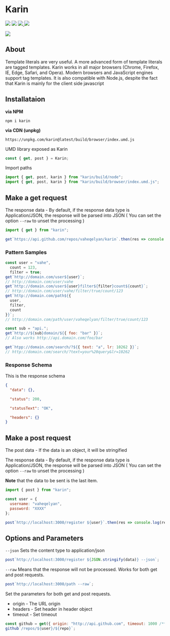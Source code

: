 # Karin

<p>
  <a href="https://travis-ci.org/vaheqelyan/karin"><img src="https://travis-ci.org/vaheqelyan/karin.svg?branch=master"/></a>
  <a href="https://www.npmjs.com/package/karin"><img  src="https://img.shields.io/npm/v/karin.svg"/></a>
<a href="#">
	<img src="https://img.shields.io/badge/node->=4.9.1-brightgreen.svg"/>
</a>
<a href="https://bundlephobia.com/result?p=karin@latest"><img src="https://img.shields.io/bundlephobia/minzip/karin.svg?style=flat-square"/></a>
</p>

<img src="https://res.cloudinary.com/dmtrk3yns/image/upload/q_auto/v1546696886/carbon_4_w0jdqr.png"/>

## About

Template literals are very useful. A more advanced form of template literals are tagged templates. Karin works in all major browsers (Chrome, Firefox, IE, Edge, Safari, and Opera). Modern browsers and JavaScript engines support tag templates. It is also compatible with Node.js, despite the fact that Karin is mainly for the client side javascript

## Installataion

**via NPM**

```code
npm i karin
```

**via CDN (unpkg)**

```code
https://unpkg.com/karin@latest/build/browser/index.umd.js
```

UMD library exposed as Karin

```js
const { get, post } = Karin;
```

Import paths

```js
import { get, post, karin } from "karin/build/node";
import { get, post, karin } from "karin/build/browser/index.umd.js";
```

## Make a get request

The response data - By default, if the response data type is Application/JSON, the response will be parsed into JSON ( You can set the option `--raw` to unset the processing )

```js
import { get } from "karin";

get`https://api.github.com/repos/vaheqelyan/karin`.then(res => console.log(res)).catch(err => console.error(err));
```

### Pattern Samples

```js
const user = "vahe",
  count = 123,
  filter = true;
get`http://domain.com/user${user}`;
// http://domain.com/user/vahe
get`http://domain.com/user${user}filter${filter}count${count}`;
// http://domain.com/user/vahe/filter/true/count/123
get`http://domain.com/path${{
  user,
  filter,
  count
}}`;
// http://domain.com/path/user/vaheqelyan/filter/true/count/123

const sub = "api.";
get`http://${sub}domain/${{ foo: "bar" }}`;
// Also works http://api.domain.com/foo/bar

get`htpp://domain.com/search/?${{ text: "a", lr: 10262 }}`;
// http://domain.com/search/?text=your%20query&lr=10262
```

### Response Schema

This is the response schema

```json
{
  "data": {},

  "status": 200,

  "statusText": "OK",

  "headers": {}
}
```

## Make a post request

The post data - If the data is an object, it will be stringified

The response data - By default, if the response data type is Application/JSON, the response will be parsed into JSON ( You can set the option `--raw` to unset the processing )

**Note** that the data to be sent is the last item.

```js
import { post } from "karin";

const user = {
  username: "vaheqelyan",
  password: "XXXX"
};

post`http://localhost:3000/register ${user}`.then(res => console.log(res)).catch(err => console.log(err));
```

## Options and Parameters

`--json` Sets the content type to application/json

```js
post`http://localhost:3000/register ${JSON.stringify(data)} --json`;
```

`--raw` Means that the response will not be processed. Works for both get and post requests.

```js
post`http://localhost:3000/path --raw`;
```

Set the parameters for both get and post requests.

- origin - The URL origin
- headers - Set header in header object
- timeout - Set timeout

```js
const github = get({ origin: "http://api.github.com", timeout: 1000 /**/ });
github`/repos/${user}/${repo}`;
```

